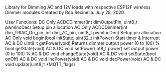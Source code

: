 Library for Dimming AC and 12V loads with respective ESP12F wireless Dimmer modules
Created by Rob Recinella: July 28, 2020.

User Functions:
DC Only		ACDCDimmer(int dimOutputPin, uint8_t pwmIncDec) 
		Setup pin allocation
AC Only		ACDCDimmer(int dim_TRIAC_On_pin, int dim_ZC_pin, uint8_t pwmIncDec)
		Setup pin allocation
AC Only		void begin(bool initState, uint32_t initPower)
		Start timer & Interrupt
AC & DC		uint8_t  getPower(void)
		Returns dimmer output power (0 to 100) %
		bool getState(void)
AC & DC		void setPower(int8_t power)
		set output power (0 to 100) %
AC & DC		void changeState(void)
AC & DC		void setState(bool onOff)
AC & DC		void incPower(void)
AC & DC		void decPower(void)
AC & DC		void update(uint8_t *MQTT_flags)
